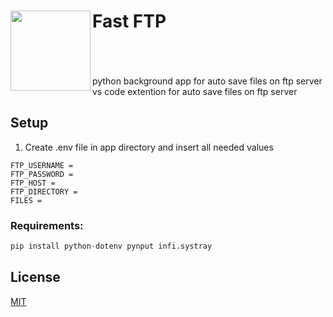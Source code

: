 <div>
  <img align="left" src="https://raw.githubusercontent.com/tommaso-caputi/fast-ftp/dev-app/app/ftp.ico" width="128" height="128"/>
  <h1>Fast FTP</h1>
</div>
<br />
<br />
<br />
python background app for auto save files on ftp server<br />
vs code extention for auto save files on ftp server

## Setup
1. Create .env file in app directory and insert all needed values
```
FTP_USERNAME = 
FTP_PASSWORD = 
FTP_HOST = 
FTP_DIRECTORY = 
FILES = 
```
### Requirements:
```python
pip install python-dotenv pynput infi.systray
```

## License
[MIT](https://choosealicense.com/licenses/mit/)
